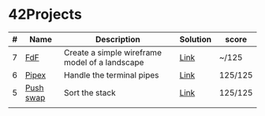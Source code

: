 # 42Projects

| # | Name | Description | Solution | score | 
|---| ---- | ----------- | ---- | ----- | 
| 7 | [FdF](https://github.com/Akadil/42project_fdf/blob/main/en.subject.pdf) | Create a simple wireframe model of a landscape | [Link](https://github.com/Akadil/42project_fdf) | ~/125 |
| 6 | [Pipex](https://github.com/Akadil/42project_pipex/blob/main/en.subject%20(1).pdf) | Handle the terminal pipes | [Link](https://github.com/Akadil/42project_pipex) | 125/125 |
| 5 | [Push swap](https://github.com/Akadil/42project_push_swap/blob/main/en.subject.pdf) | Sort the stack | [Link](https://github.com/Akadil/42project_push_swap) | 125/125 |
|  |  |  |  |  |
